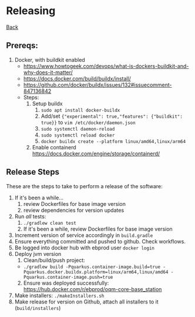 # Releasing

[Back](README.md)

## Prereqs:

1. Docker, with buildkit enabled
   - https://www.howtogeek.com/devops/what-is-dockers-buildkit-and-why-does-it-matter/
   - https://docs.docker.com/build/buildx/install/
   - https://github.com/docker/buildx/issues/132#issuecomment-847136842
   - Steps:
      1. Setup buildx
         1. `sudo apt install docker-buildx`
         2. Add/set `{"experimental": true,"features": {"buildkit": true}}` to `vim /etc/docker/daemon.json`
         2. `sudo systemctl daemon-reload`
         2. `sudo systemctl reload docker`
         1. `docker buildx create --platform linux/amd64,linux/arm64`
      2. Enable containerd https://docs.docker.com/engine/storage/containerd/

## Release Steps

These are the steps to take to perform a release of the software:

1. If it's been a while...
   1. review Dockerfiles for base image version
   2. review dependencies for version updates
2. Run _all_ tests:
   1. `./gradlew clean test`
   2. If it's been a while, review Dockerfiles for base image version
3. Increment version of service accordingly in `build.gradle`
4. Ensure everything committed and pushed to github. Check workflows.
5. Be logged into docker hub with ebprod user `docker login`
6. Deploy jvm version
   1. Clean/build/push project:
     - `./gradlew build -Pquarkus.container-image.build=true -Pquarkus.docker.buildx.platform=linux/arm64,linux/amd64 -Pquarkus.container-image.push=true`
   2. Ensure was deployed successfully: https://hub.docker.com/r/ebprod/oqm-core-base_station
7. Make installers: `./makeInstallers.sh`
8. Make release for version on Github, attach all installers to it (`build/installers`)
